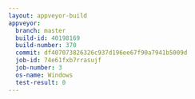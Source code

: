```yaml
---
layout: appveyor-build
appveyor:
  branch: master
  build-id: 40198169
  build-number: 370
  commit: df407073826326c937d196ee67f90a7941b5009d
  job-id: 74e61fxb7rrasujf
  job-number: 3
  os-name: Windows
  test-result: 0
---
```

